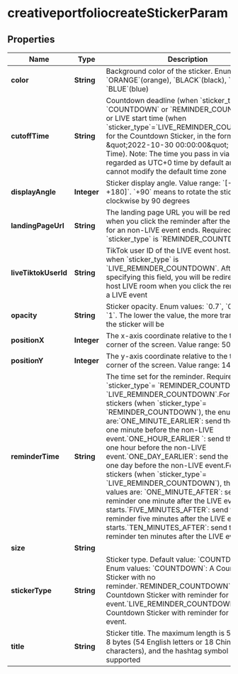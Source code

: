 # creativeportfoliocreateStickerParam

## Properties
Name | Type | Description | Notes
------------ | ------------- | ------------- | -------------
**color** | **String** | Background color of the sticker. Enum values: &#x60;ORANGE&#x60;(orange), &#x60;BLACK&#x60;(black), &#x60;RED&#x60;(red), &#x60;BLUE&#x60;(blue) |  [optional]
**cutoffTime** | **String** | Countdown deadline (when &#x60;sticker_type&#x60;&#x3D; &#x60;COUNTDOWN&#x60; or &#x60;REMINDER_COUNTDOWN&#x60;) or LIVE start time (when &#x60;sticker_type&#x60;&#x3D;&#x60;LIVE_REMINDER_COUNTDOWN&#x60;) for the Countdown Sticker, in the format of \&quot;2022-10-30 00:00:00\&quot; (UTC+0 Time). Note: The time you pass in via this field is regarded as UTC+0 time by default and you cannot modify the default time zone |  [optional]
**displayAngle** | **Integer** | Sticker display angle. Value range: &#x60;[-180, +180]&#x60;. &#x60;+90&#x60; means to rotate the sticker clockwise by 90 degrees |  [optional]
**landingPageUrl** | **String** | The landing page URL you will be redirected to when you click the reminder after the countdown for an non-LIVE event ends. Required when &#x60;sticker_type&#x60; is &#x60;REMINDER_COUNTDOWN&#x60; |  [optional]
**liveTiktokUserId** | **String** | TikTok user ID of the LIVE event host. Required when &#x60;sticker_type&#x60; is &#x60;LIVE_REMINDER_COUNTDOWN&#x60;. After specifying this field, you will be redirected to the host LIVE room when you click the reminder for a LIVE event |  [optional]
**opacity** | **String** | Sticker opacity. Enum values: &#x60;0.7&#x60;, &#x60;0.8&#x60;, &#x60;0.9&#x60;, &#x60;1&#x60;. The lower the value, the more transparent the sticker will be |  [optional]
**positionX** | **Integer** | The x-axis coordinate relative to the top-left corner of the screen. Value range: 50-109 |  [optional]
**positionY** | **Integer** | The y-axis coordinate relative to the top-left corner of the screen. Value range: 141-506 |  [optional]
**reminderTime** | **String** | The time set for the reminder. Required when &#x60;sticker_type&#x60;&#x3D; &#x60;REMINDER_COUNTDOWN&#x60; or &#x60;LIVE_REMINDER_COUNTDOWN&#x60;.For non-LIVE stickers (when &#x60;sticker_type&#x60;&#x3D; &#x60;REMINDER_COUNTDOWN&#x60;), the enum values are:&#x60;ONE_MINUTE_EARLIER&#x60;: send the reminder one minute before the non-LIVE event.&#x60;ONE_HOUR_EARLIER &#x60;: send the reminder one hour before the non-LIVE event.&#x60;ONE_DAY_EARLIER&#x60;: send the reminder one day before the non-LIVE event.For LIVE stickers (when &#x60;sticker_type&#x60;&#x3D; &#x60;LIVE_REMINDER_COUNTDOWN&#x60;), the enum values are: &#x60;ONE_MINUTE_AFTER&#x60;: send the reminder one minute after the LIVE event starts.&#x60;FIVE_MINUTES_AFTER&#x60;: send the reminder five minutes after the LIVE event starts.&#x60;TEN_MINUTES_AFTER&#x60;: send the reminder ten minutes after the LIVE event starts.  |  [optional]
**size** | **String** |  |  [optional]
**stickerType** | **String** | Sticker type. Default value: &#x60;COUNTDOWN&#x60;. Enum values: &#x60;COUNTDOWN&#x60;: A Countdown Sticker with no reminder.&#x60;REMINDER_COUNTDOWN&#x60;: A Countdown Sticker with reminder for a non-LIVE event.&#x60;LIVE_REMINDER_COUNTDOWN&#x60;: A Countdown Sticker with reminder for a LIVE event. |  [optional]
**title** | **String** | Sticker title. The maximum length is 54, in UTF-8 bytes (54 English letters or 18 Chinese characters), and the hashtag symbol (#) is not supported |  [optional]
